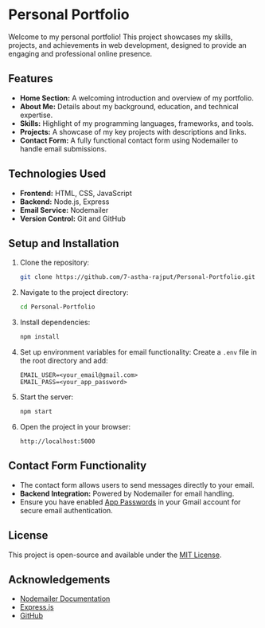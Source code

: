 # Personal Portfolio

Welcome to my personal portfolio! This project showcases my skills, projects, and achievements in web development, designed to provide an engaging and professional online presence.

## Features

- **Home Section:** A welcoming introduction and overview of my portfolio.
- **About Me:** Details about my background, education, and technical expertise.
- **Skills:** Highlight of my programming languages, frameworks, and tools.
- **Projects:** A showcase of my key projects with descriptions and links.
- **Contact Form:** A fully functional contact form using Nodemailer to handle email submissions.

## Technologies Used

- **Frontend:** HTML, CSS, JavaScript
- **Backend:** Node.js, Express
- **Email Service:** Nodemailer
- **Version Control:** Git and GitHub

## Setup and Installation

1. Clone the repository:
   ```bash
   git clone https://github.com/7-astha-rajput/Personal-Portfolio.git
   ```

2. Navigate to the project directory:
   ```bash
   cd Personal-Portfolio
   ```

3. Install dependencies:
   ```bash
   npm install
   ```

4. Set up environment variables for email functionality:
   Create a `.env` file in the root directory and add:
   ```env
   EMAIL_USER=<your_email@gmail.com>
   EMAIL_PASS=<your_app_password>
   ```

5. Start the server:
   ```bash
   npm start
   ```

6. Open the project in your browser:
   ```
   http://localhost:5000
   ```

## Contact Form Functionality

- The contact form allows users to send messages directly to your email.
- **Backend Integration:** Powered by Nodemailer for email handling.
- Ensure you have enabled [App Passwords](https://support.google.com/accounts/answer/185833?hl=en) in your Gmail account for secure email authentication.

## License

This project is open-source and available under the [MIT License](LICENSE).

## Acknowledgements

- [Nodemailer Documentation](https://nodemailer.com/about/)
- [Express.js](https://expressjs.com/)
- [GitHub](https://github.com/)
